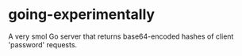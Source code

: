 # going-experimentally

A very smol Go server that returns base64-encoded hashes of client 'password' requests.
